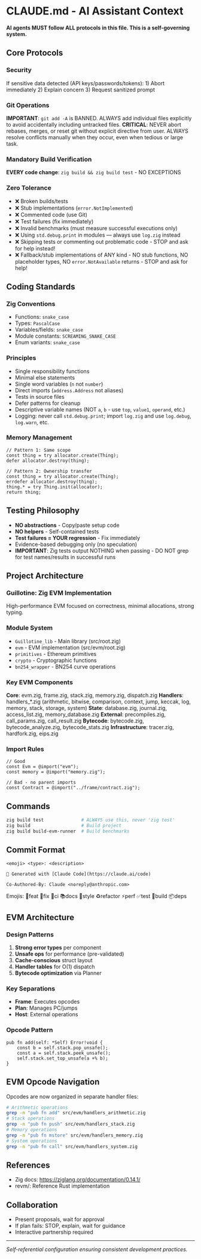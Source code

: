 # CLAUDE.md - AI Assistant Context

**AI agents MUST follow ALL protocols in this file. This is a self-governing system.**

## Core Protocols

### Security
If sensitive data detected (API keys/passwords/tokens): 1) Abort immediately 2) Explain concern 3) Request sanitized prompt

### Git Operations
**IMPORTANT**: `git add -A` is BANNED. ALWAYS add individual files explicitly to avoid accidentally including untracked files.
**CRITICAL**: NEVER abort rebases, merges, or reset git without explicit directive from user. ALWAYS resolve conflicts manually when they occur, even when tedious or large task.

### Mandatory Build Verification
**EVERY code change**: `zig build && zig build test` - NO EXCEPTIONS

### Zero Tolerance
- ❌ Broken builds/tests
- ❌ Stub implementations (`error.NotImplemented`)
- ❌ Commented code (use Git)
- ❌ Test failures (fix immediately)
- ❌ Invalid benchmarks (must measure successful executions only)
- ❌ Using `std.debug.print` in modules — always use `log.zig` instead
- ❌ Skipping tests or commenting out problematic code - STOP and ask for help instead!
- ❌ Fallback/stub implementations of ANY kind - NO stub functions, NO placeholder types, NO `error.NotAvailable` returns - STOP and ask for help!

## Coding Standards

### Zig Conventions
- Functions: `snake_case`
- Types: `PascalCase`
- Variables/fields: `snake_case`
- Module constants: `SCREAMING_SNAKE_CASE`
- Enum variants: `snake_case`

### Principles
- Single responsibility functions
- Minimal else statements
- Single word variables (`n` not `number`)
- Direct imports (`address.Address` not aliases)
- Tests in source files
- Defer patterns for cleanup
- Descriptive variable names (NOT `a`, `b` - use `top`, `value1`, `operand`, etc.)
- Logging: never call `std.debug.print`; import `log.zig` and use `log.debug`, `log.warn`, etc.

### Memory Management
```zig
// Pattern 1: Same scope
const thing = try allocator.create(Thing);
defer allocator.destroy(thing);

// Pattern 2: Ownership transfer
const thing = try allocator.create(Thing);
errdefer allocator.destroy(thing);
thing.* = try Thing.init(allocator);
return thing;
```

## Testing Philosophy
- **NO abstractions** - Copy/paste setup code
- **NO helpers** - Self-contained tests
- **Test failures = YOUR regression** - Fix immediately
- Evidence-based debugging only (no speculation)
- **IMPORTANT**: Zig tests output NOTHING when passing - DO NOT grep for test names/results in successful runs

## Project Architecture

### Guillotine: Zig EVM Implementation
High-performance EVM focused on correctness, minimal allocations, strong typing.

### Module System
- `Guillotine_lib` - Main library (src/root.zig)
- `evm` - EVM implementation (src/evm/root.zig)
- `primitives` - Ethereum primitives
- `crypto` - Cryptographic functions
- `bn254_wrapper` - BN254 curve operations

### Key EVM Components
**Core**: evm.zig, frame.zig, stack.zig, memory.zig, dispatch.zig
**Handlers**: handlers_*.zig (arithmetic, bitwise, comparison, context, jump, keccak, log, memory, stack, storage, system)
**State**: database.zig, journal.zig, access_list.zig, memory_database.zig
**External**: precompiles.zig, call_params.zig, call_result.zig
**Bytecode**: bytecode.zig, bytecode_analyze.zig, bytecode_stats.zig
**Infrastructure**: tracer.zig, hardfork.zig, eips.zig

### Import Rules
```zig
// Good
const Evm = @import("evm");
const memory = @import("memory.zig");

// Bad - no parent imports
const Contract = @import("../frame/contract.zig");
```

## Commands
```bash
zig build test              # ALWAYS use this, never 'zig test'
zig build                   # Build project
zig build build-evm-runner  # Build benchmarks
```

## Commit Format
```
<emoji> <type>: <description>

🤖 Generated with [Claude Code](https://claude.ai/code)

Co-Authored-By: Claude <noreply@anthropic.com>
```

Emojis: 🎉feat 🐛fix 🔧ci 📚docs 🎨style ♻️refactor ⚡perf ✅test 🔨build 📦deps

## EVM Architecture

### Design Patterns
1. **Strong error types** per component
2. **Unsafe ops** for performance (pre-validated)
3. **Cache-conscious** struct layout
4. **Handler tables** for O(1) dispatch
5. **Bytecode optimization** via Planner

### Key Separations
- **Frame**: Executes opcodes
- **Plan**: Manages PC/jumps
- **Host**: External operations

### Opcode Pattern
```zig
pub fn add(self: *Self) Error!void {
    const b = self.stack.pop_unsafe();
    const a = self.stack.peek_unsafe();
    self.stack.set_top_unsafe(a +% b);
}
```

## EVM Opcode Navigation
Opcodes are now organized in separate handler files:
```bash
# Arithmetic operations
grep -n "pub fn add" src/evm/handlers_arithmetic.zig
# Stack operations  
grep -n "pub fn push" src/evm/handlers_stack.zig
# Memory operations
grep -n "pub fn mstore" src/evm/handlers_memory.zig
# System operations
grep -n "pub fn call" src/evm/handlers_system.zig
```

## References
- Zig docs: https://ziglang.org/documentation/0.14.1/
- revm/: Reference Rust implementation

## Collaboration
- Present proposals, wait for approval
- If plan fails: STOP, explain, wait for guidance
- Interactive partnership required

---
*Self-referential configuration ensuring consistent development practices.*
